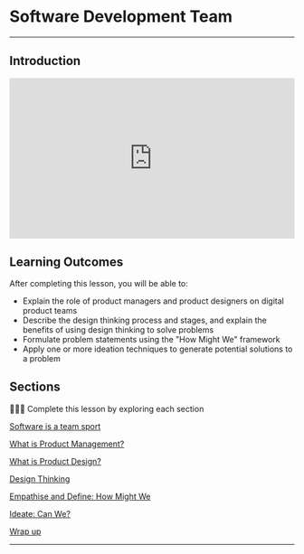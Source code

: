 
# Software Development Team
---

## Introduction
<div style="position: relative; padding-bottom: 56.25%; height: 0;">
  
<iframe width="560" height="315" src="https://www.youtube.com/embed/9VIydrriBeM" title="YouTube video player" frameborder="0" allow="accelerometer; autoplay; clipboard-write; encrypted-media; gyroscope; picture-in-picture; web-share" allowfullscreen style="position: absolute; top: 0; left: 0; width: 100%; height: 100%;"
></iframe>
</div>


## **Learning Outcomes**

After completing this lesson, you will be able to:

- Explain the role of product managers and product designers on digital product teams
- Describe the design thinking process and stages, and explain the benefits of using design thinking to solve problems
- Formulate problem statements using the "How Might We" framework
- Apply one or more ideation techniques to generate potential solutions to a problem



## Sections

<aside>

👩🏿‍🏫 Complete this lesson by exploring each section

</aside>

[Software is a team sport](software-team/basics.md)

[What is Product Management?](software-team/what-is-pm.md)

[What is Product Design?](software-team/what-is-design.md)

[Design Thinking](software-team/design-thinking.md)

[Empathise and Define: How Might We](software-team/empathize-and-define.md)

[Ideate: Can We?](software-team/ideate.md)

[Wrap up](software-team/wrap-up.md)

---
